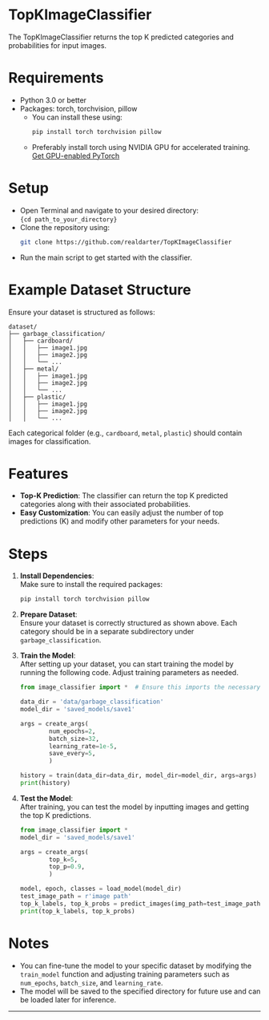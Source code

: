 
# TopKImageClassifier
The TopKImageClassifier returns the top K predicted categories and probabilities for input images.

# Requirements
- Python 3.0 or better
- Packages: torch, torchvision, pillow
   - You can install these using:  
     ```bash
     pip install torch torchvision pillow
     ```
   - Preferably install torch using NVIDIA GPU for accelerated training.  
     [Get GPU-enabled PyTorch](https://pytorch.org/get-started/locally/)

# Setup
- Open Terminal and navigate to your desired directory:  
  `{cd path_to_your_directory}`
- Clone the repository using:  
  ```bash
  git clone https://github.com/realdarter/TopKImageClassifier
  ```
- Run the main script to get started with the classifier.

# Example Dataset Structure
Ensure your dataset is structured as follows:
```
dataset/
├── garbage_classification/
│   ├── cardboard/
│   │   ├── image1.jpg
│   │   ├── image2.jpg
│   │   └── ...
│   ├── metal/
│   │   ├── image1.jpg
│   │   ├── image2.jpg
│   │   └── ...
│   ├── plastic/
│   │   ├── image1.jpg
│   │   ├── image2.jpg
│   │   └── ...
```
Each categorical folder (e.g., `cardboard`, `metal`, `plastic`) should contain images for classification.

# Features
- **Top-K Prediction**: The classifier can return the top K predicted categories along with their associated probabilities.
- **Easy Customization**: You can easily adjust the number of top predictions (K) and modify other parameters for your needs.

# Steps

1. **Install Dependencies**:  
   Make sure to install the required packages:  
   ```bash
   pip install torch torchvision pillow
   ```

2. **Prepare Dataset**:  
   Ensure your dataset is correctly structured as shown above. Each category should be in a separate subdirectory under `garbage_classification`.

3. **Train the Model**:  
   After setting up your dataset, you can start training the model by running the following code. Adjust training parameters as needed.

   ```python
   from image_classifier import *  # Ensure this imports the necessary functions and classes

   data_dir = 'data/garbage_classification'
   model_dir = 'saved_models/save1'
   
   args = create_args(
           num_epochs=2, 
           batch_size=32, 
           learning_rate=1e-5, 
           save_every=5, 
           )
   
   history = train(data_dir=data_dir, model_dir=model_dir, args=args)
   print(history)
   ```

4. **Test the Model**:  
   After training, you can test the model by inputting images and getting the top K predictions.

   ```python
   from image_classifier import *
   model_dir = 'saved_models/save1'

   args = create_args(
           top_k=5, 
           top_p=0.9, 
           )

   model, epoch, classes = load_model(model_dir)
   test_image_path = r'image path'
   top_k_labels, top_k_probs = predict_images(img_path=test_image_path, model=model, classes=classes, args=args)
   print(top_k_labels, top_k_probs)
   ```

# Notes
- You can fine-tune the model to your specific dataset by modifying the `train_model` function and adjusting training parameters such as `num_epochs`, `batch_size`, and `learning_rate`.
- The model will be saved to the specified directory for future use and can be loaded later for inference.

---
